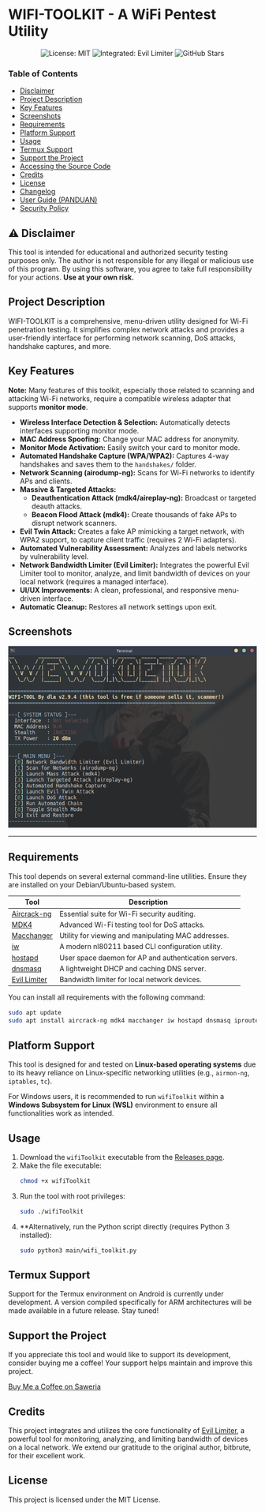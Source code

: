 # WIFI-TOOLKIT - A WiFi Pentest Utility

<div align="center">

![License: MIT](https://img.shields.io/badge/License-MIT-yellow.svg?style=for-the-badge)
![Integrated: Evil Limiter](https://img.shields.io/badge/Integrated-Evil_Limiter-blue.svg?style=for-the-badge&logo=github)
![GitHub Stars](https://img.shields.io/github/stars/jimbon25/WIFI-TOOLKIT?style=social)

</div>

### Table of Contents
*   [Disclaimer](#-disclaimer)
*   [Project Description](#project-description)
*   [Key Features](#key-features)
*   [Screenshots](#screenshots)
*   [Requirements](#requirements)
*   [Platform Support](#platform-support)
*   [Usage](#usage)
*   [Termux Support](#termux-support)
*   [Support the Project](#support-the-project)
*   [Accessing the Source Code](#accessing-the-source-code)
*   [Credits](#credits)
*   [License](#license)
*   [Changelog](CHANGELOG.md)
*   [User Guide (PANDUAN)](PANDUAN.md)
*   [Security Policy](SECURITY.md)

## ⚠️ Disclaimer
This tool is intended for educational and authorized security testing purposes only. The author is not responsible for any illegal or malicious use of this program. By using this software, you agree to take full responsibility for your actions. **Use at your own risk.**

## Project Description
WIFI-TOOLKIT is a comprehensive, menu-driven utility designed for Wi-Fi penetration testing. It simplifies complex network attacks and provides a user-friendly interface for performing network scanning, DoS attacks, handshake captures, and more.

## Key Features

**Note:** Many features of this toolkit, especially those related to scanning and attacking Wi-Fi networks, require a compatible wireless adapter that supports **monitor mode**.

*   **Wireless Interface Detection & Selection:** Automatically detects interfaces supporting monitor mode.
*   **MAC Address Spoofing:** Change your MAC address for anonymity.
*   **Monitor Mode Activation:** Easily switch your card to monitor mode.
*   **Automated Handshake Capture (WPA/WPA2):** Captures 4-way handshakes and saves them to the `handshakes/` folder.
*   **Network Scanning (airodump-ng):** Scans for Wi-Fi networks to identify APs and clients.
*   **Massive & Targeted Attacks:**
    *   **Deauthentication Attack (mdk4/aireplay-ng):** Broadcast or targeted deauth attacks.
    *   **Beacon Flood Attack (mdk4):** Create thousands of fake APs to disrupt network scanners.
*   **Evil Twin Attack:** Creates a fake AP mimicking a target network, with WPA2 support, to capture client traffic (requires 2 Wi-Fi adapters).
*   **Automated Vulnerability Assessment:** Analyzes and labels networks by vulnerability level.
*   **Network Bandwidth Limiter (Evil Limiter):** Integrates the powerful Evil Limiter tool to monitor, analyze, and limit bandwidth of devices on your local network (requires a managed interface).
*   **UI/UX Improvements:** A clean, professional, and responsive menu-driven interface.
*   **Automatic Cleanup:** Restores all network settings upon exit.

## Screenshots
![WIFI-TOOLKIT Screenshot](screenshot/wifitoolwok.png)

---

## Requirements
This tool depends on several external command-line utilities. Ensure they are installed on your Debian/Ubuntu-based system.

| Tool                                                       | Description                                       |
| ---------------------------------------------------------- | ------------------------------------------------- |
| [Aircrack-ng](https://www.aircrack-ng.org/)                | Essential suite for Wi-Fi security auditing.      |
| [MDK4](https://github.com/aircrack-ng/mdk4)                | Advanced Wi-Fi testing tool for DoS attacks.      |
| [Macchanger](https://github.com/alobbs/macchanger)         | Utility for viewing and manipulating MAC addresses. |
| [iw](https://wireless.wiki.kernel.org/en/users/documentation/iw) | A modern nl80211 based CLI configuration utility. |
| [hostapd](https://w1.fi/hostapd/)                         | User space daemon for AP and authentication servers. |
| [dnsmasq](https://thekelleys.org.uk/dnsmasq/doc.html)      | A lightweight DHCP and caching DNS server.        |
| [Evil Limiter](https://github.com/bitbrute/evillimiter)    | Bandwidth limiter for local network devices.      |

You can install all requirements with the following command:
```bash
sudo apt update
sudo apt install aircrack-ng mdk4 macchanger iw hostapd dnsmasq iproute2 iptables evillimiter
```

## Platform Support
This tool is designed for and tested on **Linux-based operating systems** due to its heavy reliance on Linux-specific networking utilities (e.g., `airmon-ng`, `iptables`, `tc`).

For Windows users, it is recommended to run `wifiToolkit` within a **Windows Subsystem for Linux (WSL)** environment to ensure all functionalities work as intended.

## Usage
1.  Download the `wifiToolkit` executable from the [Releases page](https://github.com/jimbon25/WIFI-TOOLKIT/releases/tag/v2.9.4).
2.  Make the file executable:
    ```bash
    chmod +x wifiToolkit
    ```
3.  Run the tool with root privileges:
    ```bash
    sudo ./wifiToolkit
    ```
4.  **Alternatively, run the Python script directly (requires Python 3 installed):
    ```bash
    sudo python3 main/wifi_toolkit.py
    ```

## Termux Support
Support for the Termux environment on Android is currently under development. A version compiled specifically for ARM architectures will be made available in a future release. Stay tuned!

## Support the Project

If you appreciate this tool and would like to support its development, consider buying me a coffee! Your support helps maintain and improve this project.

[Buy Me a Coffee on Saweria](https://saweria.co/dimasla)

## Credits

This project integrates and utilizes the core functionality of [Evil Limiter](https://github.com/bitbrute/evillimiter), a powerful tool for monitoring, analyzing, and limiting bandwidth of devices on a local network. We extend our gratitude to the original author, bitbrute, for their excellent work.

## License
This project is licensed under the MIT License.
